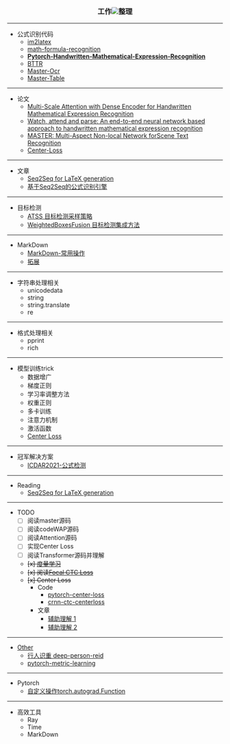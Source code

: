 ### <div align="center">工作<img src="https://csdnimg.cn/release/blogv2/dist/pc/img/npsFeel5.png"/>整理</div>

----
- 公式识别代码
  + [im2latex](https://github.com/guillaumegenthial/im2latex)
  + [math-formula-recognition](https://github.com/jungomi/math-formula-recognition)
  + **[Pytorch-Handwritten-Mathematical-Expression-Recognition](https://github.com/whywhs/Pytorch-Handwritten-Mathematical-Expression-Recognition)**
  + [BTTR](https://github.com/Green-Wood/BTTR)
  + [Master-Ocr]()
  + [Master-Table]()

----
- 论文
  + [Multi-Scale Attention with Dense Encoder for Handwritten Mathematical Expression Recognition](https://arxiv.org/pdf/1801.03530.pdf)
  + [Watch, attend and parse: An end-to-end neural network based approach to handwritten mathematical expression recognition](http://staff.ustc.edu.cn/~jundu/Publications/publications/PR17-1.pdf)
  + [MASTER: Multi-Aspect Non-local Network forScene Text Recognition](https://arxiv.org/pdf/1910.02562.pdf "master-ocr")
  + [Center-Loss](https://ydwen.github.io/papers/WenECCV16.pdf)
----

- 文章
  + [Seq2Seq for LaTeX generation](https://guillaumegenthial.github.io/image-to-latex.html)
  + [基于Seq2Seq的公式识别引擎](https://zhuanlan.zhihu.com/p/183182208)

----
- 目标检测
    + [ATSS 目标检测采样策略](https://github.com/sfzhang15/ATSS)
    + [WeightedBoxesFusion 目标检测集成方法](https://github.com/ZFTurbo/Weighted-Boxes-Fusion)

---
- MarkDown
    + [MarkDown-常用操作](https://x-pp.github.io/2019/04/18/markdown%E5%B8%B8%E7%94%A8%E6%93%8D%E4%BD%9C/)
    + [拓展](https://blog.csdn.net/m0_37925202/article/details/80461714)
---

- 字符串处理相关
  + unicodedata
  + string
  + string.translate
  + re

---

- 格式处理相关
  + pprint
  + rich

---

- 模型训练trick
  + 数据增广
  + 梯度正则
  + 学习率调整方法
  + 权重正则
  + 多卡训练
  + 注意力机制
  + 激活函数
  + [Center Loss](https://github.com/KaiyangZhou/pytorch-center-loss)

---
- 冠军解决方案
  + [ICDAR2021-公式检测](https://github.com/Yuxiang1995/ICDAR2021_MFD)

---
- Reading
  + [Seq2Seq for LaTeX generation](https://guillaumegenthial.github.io/image-to-latex.html)

---
- TODO
  - [ ] 阅读master源码
  - [ ] 阅读codeWAP源码
  - [ ] 阅读Attention源码
  - [ ] 实现Center Loss
  - [ ] 阅读Transformer源码并理解
  - ~~[x] [度量学习]()~~
  - ~~[x] 阅读[Focal CTC Loss](https://downloads.hindawi.com/journals/complexity/2019/9345861.pdf)~~
  - ~~[x] Center Loss~~ 
    + Code
      - [pytorch-center-loss](https://github.com/KaiyangZhou/pytorch-center-loss)
      - [crnn-ctc-centerloss](https://github.com/tommyMessi/crnn_ctc-centerloss)
    + 文章
      - [辅助理解 1](https://blog.csdn.net/fxwfxw7037681/article/details/114440117)
      - [辅助理解 2](https://blog.csdn.net/jacke121/article/details/90480434?utm_medium=distribute.pc_relevant.none-task-blog-2%7Edefault%7EBlogCommendFromMachineLearnPai2%7Edefault-2.control&depth_1-utm_source=distribute.pc_relevant.none-task-blog-2%7Edefault%7EBlogCommendFromMachineLearnPai2%7Edefault-2.control)
    

----
- [Other]()
  + [行人识重 deep-person-reid](https://github.com/KaiyangZhou/deep-person-reid "using pytorch-center-loss")
  + [pytorch-metric-learning](https://github.com/KevinMusgrave/pytorch-metric-learning) 

----

- Pytorch
  + [自定义操作torch.autograd.Function](https://zhuanlan.zhihu.com/p/344802526)

---

- 高效工具
  + Ray
  + Time
  + MarkDown
